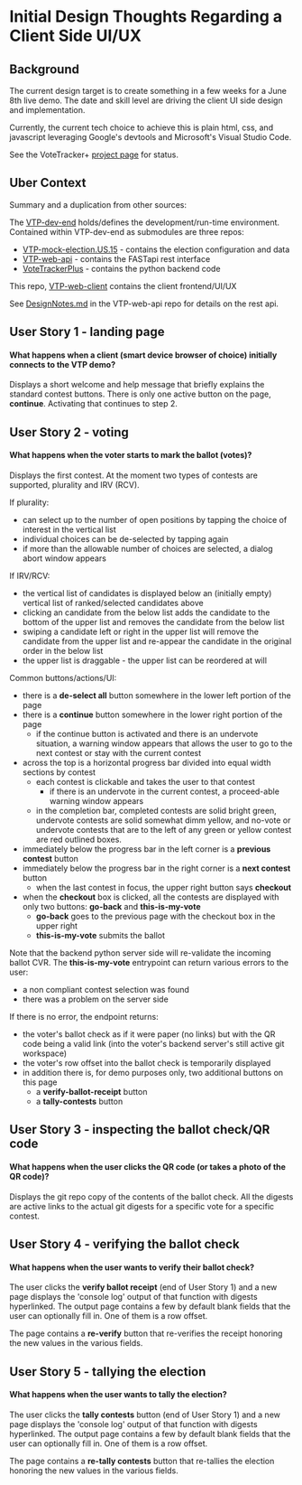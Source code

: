 # Initial Design Thoughts Regarding a Client Side UI/UX

## Background

The current design target is to create something in a few weeks for a June 8th live demo.  The date and skill level are driving the client UI side design and implementation.

Currently, the current tech choice to achieve this is plain html, css, and javascript leveraging Google's devtools and Microsoft's Visual Studio Code.

See the VoteTracker+ [project page](https://github.com/orgs/TrustTheVote-Project/projects/2/views/1) for status.

## Uber Context

Summary and a duplication from other sources:

The [VTP-dev-end](https://github.com/TrustTheVote-Project/VTP-dev-env) holds/defines the development/run-time environment.  Contained within VTP-dev-end as submodules are three repos:
- [VTP-mock-election.US.15](https://github.com/TrustTheVote-Project/VTP-mock-election.US.15) - contains the election configuration and data
- [VTP-web-api](https://github.com/TrustTheVote-Project/VTP-web-api) - contains the FASTapi rest interface
- [VoteTrackerPlus](https://github.com/TrustTheVote-Project/VoteTrackerPlus) - contains the python backend code

This repo, [VTP-web-client](https://github.com/TrustTheVote-Project/VTP-web-client) contains the client frontend/UI/UX

See [DesignNotes.md](https://github.com/TrustTheVote-Project/VTP-web-api/blob/main/docs/DesignNotes.md) in the VTP-web-api repo for details on the rest api.

## User Story 1 - landing page

#### What happens when a client (smart device browser of choice) initially connects to the VTP demo?

Displays a short welcome and help message that briefly explains the standard contest buttons.  There is only one active button on the page, __continue__.  Activating that continues to step 2.

## User Story 2 - voting

#### What happens when the voter starts to mark the ballot (votes)?

Displays the first contest.  At the moment two types of contests are supported, plurality and IRV (RCV).

If plurality:
- can select up to the number of open positions by tapping the choice of interest in the vertical list
- individual choices can be de-selected by tapping again
- if more than the allowable number of choices are selected, a dialog abort window appears

If IRV/RCV:
- the vertical list of candidates is displayed below an (initially empty) vertical list of ranked/selected candidates above
- clicking an candidate from the below list adds the candidate to the bottom of the upper list and removes the candidate from the below list
- swiping a candidate left or right in the upper list will remove the candidate from the upper list and re-appear the candidate in the original order in the below list
- the upper list is draggable - the upper list can be reordered at will

Common buttons/actions/UI:

- there is a __de-select all__ button somewhere in the lower left portion of the page
- there is a __continue__ button somewhere in the lower right portion of the page
  - if the continue button is activated and there is an undervote situation, a warning window appears that allows the user to go to the next contest or stay with the current contest
- across the top is a horizontal progress bar divided into equal width sections by contest
  - each contest is clickable and takes the user to that contest
    - if there is an undervote in the current contest, a proceed-able warning window appears
  - in the completion bar, completed contests are solid bright green, undervote contests are solid somewhat dimm yellow, and no-vote or undervote contests that are to the left of any green or yellow contest are red outlined boxes.
- immediately below the progress bar in the left corner is a __previous contest__ button
- immediately below the progress bar in the right corner is a __next contest__ button
  - when the last contest in focus, the upper right button says __checkout__
- when the __checkout__ box is clicked, all the contests are displayed with only two buttons: __go-back__ and __this-is-my-vote__
  - __go-back__ goes to the previous page with the checkout box in the upper right
  - __this-is-my-vote__ submits the ballot

Note that the backend python server side will re-validate the incoming ballot CVR.  The __this-is-my-vote__ entrypoint can return various errors to the user:

- a non compliant contest selection was found
- there was a problem on the server side

If there is no error, the endpoint returns:

- the voter's ballot check as if it were paper (no links) but with the QR code being a valid link (into the voter's backend server's still active git workspace)
- the voter's row offset into the ballot check is temporarily displayed
- in addition there is, for demo purposes only, two additional buttons on this page
  - a __verify-ballot-receipt__ button
  - a __tally-contests__ button

## User Story 3 - inspecting the ballot check/QR code

#### What happens when the user clicks the QR code (or takes a photo of the QR code)?

Displays the git repo copy of the contents of the ballot check.  All the digests are active links to the actual git digests for a specific vote for a specific contest.

## User Story 4 - verifying the ballot check

#### What happens when the user wants to verify their ballot check?

The user clicks the __verify ballot receipt__ (end of User Story 1) and a new page displays the 'console log' output of that function with digests hyperlinked.  The output page contains a few by default blank fields that the user can optionally fill in.  One of them is a row offset.

The page contains a __re-verify__ button that re-verifies the receipt honoring the new values in the various fields.

## User Story 5 - tallying the election

#### What happens when the user wants to tally the election?

The user clicks the __tally contests__ button (end of User Story 1) and a new page displays the 'console log' output of that function with digests hyperlinked.  The output page contains a few by default blank fields that the user can optionally fill in.  One of them is a row offset.

The page contains a __re-tally contests__ button that re-tallies the election honoring the new values in the various fields.
